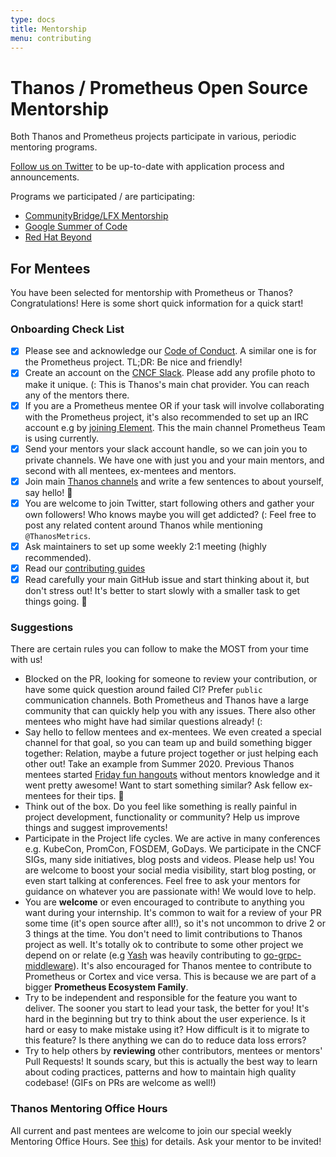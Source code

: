 ```yaml
---
type: docs
title: Mentorship
menu: contributing
---
```


# Thanos / Prometheus Open Source Mentorship

Both Thanos and Prometheus projects participate in various, periodic mentoring programs.

[Follow us on Twitter](https://thanos.io/tip/contributing/community.md/#twitter) to be up-to-date with application process and announcements.

Programs we participated / are participating:

* [CommunityBridge/LFX Mentorship](https://github.com/cncf/mentoring/tree/main/lfx-mentorship)
* [Google Summer of Code](https://github.com/cncf/mentoring/tree/master/summerofcode)
* [Red Hat Beyond](https://research.redhat.com/blog/2020/05/24/open-source-development-course-and-devops-methodology/)

## For Mentees

You have been selected for mentorship with Prometheus or Thanos? Congratulations! Here is some short quick information for a quick start!

### Onboarding Check List

* [X] Please see and acknowledge our [Code of Conduct](https://thanos.io/tip/contributing/code_of_conduct.md/). A similar one is for the Prometheus project. TL;DR: Be nice and friendly!
* [X] Create an account on the [CNCF Slack](https://slack.cncf.io/). Please add any profile photo to make it unique. (: This is Thanos's main chat provider. You can reach any of the mentors there.
* [X] If you are a Prometheus mentee OR if your task will involve collaborating with the Prometheus project, it's also recommended to set up an IRC account e.g by [joining Element](https://prometheus.io/community/). This the main channel Prometheus Team is using currently.
* [X] Send your mentors your slack account handle, so we can join you to private channels. We have one with just you and your main mentors, and second with all mentees, ex-mentees and mentors.
* [X] Join main [Thanos channels](https://thanos.io/tip/contributing/community.md/#slack) and write a few sentences to about yourself, say hello! 💜
* [X] You are welcome to join Twitter, start following others and gather your own followers! Who knows maybe you will get addicted? (: Feel free to post any related content around Thanos while mentioning `@ThanosMetrics`.
* [X] Ask maintainers to set up some weekly 2:1 meeting (highly recommended).
* [X] Read our [contributing guides](https://thanos.io/tip/contributing/contributing.md/)
* [X] Read carefully your main GitHub issue and start thinking about it, but don't stress out! It's better to start slowly with a smaller task to get things going. 🚀

### Suggestions

There are certain rules you can follow to make the MOST from your time with us!

* Blocked on the PR, looking for someone to review your contribution, or have some quick question around failed CI? Prefer `public` communication channels. Both Prometheus and Thanos have a large community that can quickly help you with any issues. There also other mentees who might have had similar questions already! (:
* Say hello to fellow mentees and ex-mentees. We even created a special channel for that goal, so you can team up and build something bigger together: Relation, maybe a future project together or just helping each other out! Take an example from Summer 2020. Previous Thanos mentees started [Friday fun hangouts](https://twitter.com/bwplotka/status/1270016551664488451) without mentors knowledge and it went pretty awesome! Want to start something similar? Ask fellow ex-mentees for their tips. 🤗
* Think out of the box. Do you feel like something is really painful in project development, functionality or community? Help us improve things and suggest improvements!
* Participate in the Project life cycles. We are active in many conferences e.g. KubeCon, PromCon, FOSDEM, GoDays. We participate in the CNCF SIGs, many side initiatives, blog posts and videos. Please help us! You are welcome to boost your social media visibility, start blog posting, or even start talking at conferences. Feel free to ask your mentors for guidance on whatever you are passionate with! We would love to help.
* You are **welcome** or even encouraged to contribute to anything you want during your internship. It's common to wait for a review of your PR some time (it's open source after all!), so it's not uncommon to drive 2 or 3 things at the time. You don't need to limit contributions to Thanos project as well. It's totally ok to contribute to some other project we depend on or relate (e.g [Yash](https://twitter.com/yashrsharma44) was heavily contributing to [go-grpc-middleware](https://github.com/grpc-ecosystem/go-grpc-middleware)). It's also encouraged for Thanos mentee to contribute to Prometheus or Cortex and vice versa. This is because we are part of a bigger **Prometheus Ecosystem Family**.
* Try to be independent and responsible for the feature you want to deliver. The sooner you start to lead your task, the better for you! It's hard in the beginning but try to think about the user experience. Is it hard or easy to make mistake using it? How difficult is it to migrate to this feature? Is there anything we can do to reduce data loss errors?
* Try to help others by **reviewing** other contributors, mentees or mentors' Pull Requests! It sounds scary, but this is actually the best way to learn about coding practices, patterns and how to maintain high quality codebase! (GIFs on PRs are welcome as well!)

### Thanos Mentoring Office Hours

All current and past mentees are welcome to join our special weekly Mentoring Office Hours. See [this](https://www.bwplotka.dev/2020/thanos-mentoring-office-hours/)) for details. Ask your mentor to be invited!
